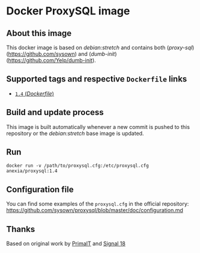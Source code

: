 # Docker ProxySQL image

## About this image

This docker image is based on *debian:stretch* and contains both (*proxy-sql*)(https://github.com/sysown) and (*dumb-init*)(https://github.com/Yelp/dumb-init).

## Supported tags and respective `Dockerfile` links

-	[`1.4` (*Dockerfile*)](https://github.com/anexia-it/docker-proxysql/blob/master/1.4/Dockerfile)


## Build and update process

This image is built automatically whenever a new commit is pushed to this repository or the *debian:stretch* base image is updated.

## Run

```
docker run -v /path/to/proxysql.cfg:/etc/proxysql.cfg anexia/proxysql:1.4
```

## Configuration file

You can find some examples of the `proxysql.cfg` in the official repository: https://github.com/sysown/proxysql/blob/master/doc/configuration.md

## Thanks

Based on original work by [PrimaIT](https://github.com/primait/docker-proxysql) and [Signal 18](https://github.com/signal18/docker-proxysql)
